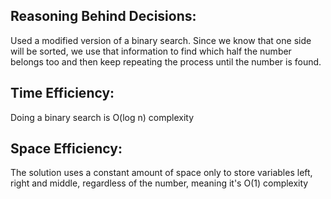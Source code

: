 
## Reasoning Behind Decisions:
Used a modified version of a binary search. Since we know that one side will be sorted, we use that information to find which half the number belongs too and then keep repeating the process until the number is found.

## Time Efficiency:
Doing a binary search is O(log n) complexity

## Space Efficiency:
The solution uses a constant amount of space only to store variables left, right and middle, regardless of the number, meaning it's O(1) complexity